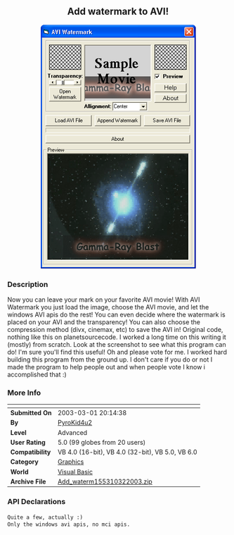 ﻿<div align="center">

## Add watermark to AVI\!

<img src="PIC2003312123581234.gif">
</div>

### Description

Now you can leave your mark on your favorite AVI movie! With AVI Watermark you just load the image, choose the AVI movie, and let the windows AVI apis do the rest! You can even decide where the watermark is placed on your AVI and the transparency! You can also choose the compression method (divx, cinemax, etc) to save the AVI in! Original code, nothing like this on planetsourcecode. I worked a long time on this writing it (mostly) from scratch. Look at the screenshot to see what this program can do! I'm sure you'll find this useful! Oh and please vote for me. I worked hard building this program from the ground up. I don't care if you do or not I made the program to help people out and when people vote I know i accomplished that :)
 
### More Info
 


<span>             |<span>
---                |---
**Submitted On**   |2003-03-01 20:14:38
**By**             |[PyroKid4u2](https://github.com/Planet-Source-Code/PSCIndex/blob/master/ByAuthor/pyrokid4u2.md)
**Level**          |Advanced
**User Rating**    |5.0 (99 globes from 20 users)
**Compatibility**  |VB 4\.0 \(16\-bit\), VB 4\.0 \(32\-bit\), VB 5\.0, VB 6\.0
**Category**       |[Graphics](https://github.com/Planet-Source-Code/PSCIndex/blob/master/ByCategory/graphics__1-46.md)
**World**          |[Visual Basic](https://github.com/Planet-Source-Code/PSCIndex/blob/master/ByWorld/visual-basic.md)
**Archive File**   |[Add\_waterm155310322003\.zip](https://github.com/Planet-Source-Code/pyrokid4u2-add-watermark-to-avi__1-43664/archive/master.zip)

### API Declarations

```
Quite a few, actually :)
Only the windows avi apis, no mci apis.
```





